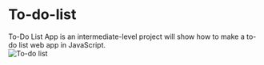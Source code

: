 # To-do-list
To-Do List App is an intermediate-level project will show how to make a to-do list web app in JavaScript.  
![To-do list](https://user-images.githubusercontent.com/87780587/126551024-646f02e3-5ffd-4d3f-bbd2-e6e5f42ef8ff.jpg)
